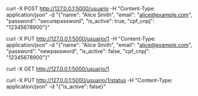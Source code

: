 curl -X POST http://127.0.0.1:5000/usuario -H "Content-Type: application/json" -d "{\"name\": \"Alice Smith\", \"email\": \"alice@example.com\", \"password\": \"securepassword\", \"is_active\": true, \"cpf_cnpj\": \"12345678900\"}"


curl -X PUT http://127.0.0.1:5000/usuario/1 -H "Content-Type: application/json" -d "{\"name\": \"Alice Smith\", \"email\": \"alice@example.com\", \"password\": \"newpassword\", \"is_active\": false, \"cpf_cnpj\": \"12345678900\"}"


curl -X GET http://127.0.0.1:5000/usuario/1


curl -X PUT http://127.0.0.1:5000/usuario/1/status -H "Content-Type: application/json" -d "{\"is_active\": false}"
